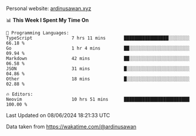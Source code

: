 Personal website: [ardinusawan.xyz](https://ardinusawan.xyz)

<!--START_SECTION:waka-->
📊 **This Week I Spent My Time On** 

```text
💬 Programming Languages: 
TypeScript               7 hrs 11 mins       █████████████████░░░░░░░░   66.18 % 
Go                       1 hr 4 mins         ██░░░░░░░░░░░░░░░░░░░░░░░   09.94 % 
Markdown                 42 mins             ██░░░░░░░░░░░░░░░░░░░░░░░   06.58 % 
JSON                     31 mins             █░░░░░░░░░░░░░░░░░░░░░░░░   04.86 % 
Other                    18 mins             █░░░░░░░░░░░░░░░░░░░░░░░░   02.88 % 

🔥 Editors: 
Neovim                   10 hrs 51 mins      █████████████████████████   100.00 % 
```


 Last Updated on 08/06/2024 18:21:33 UTC
<!--END_SECTION:waka-->
Data taken from https://wakatime.com/@ardinusawan
